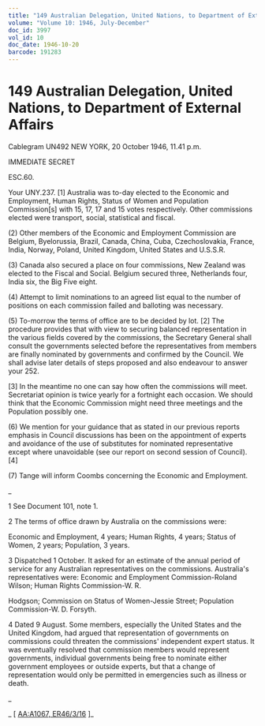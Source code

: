 ```yaml
---
title: "149 Australian Delegation, United Nations, to Department of External Affairs"
volume: "Volume 10: 1946, July-December"
doc_id: 3997
vol_id: 10
doc_date: 1946-10-20
barcode: 191283
---
```


# 149 Australian Delegation, United Nations, to Department of External Affairs

Cablegram UN492 NEW YORK, 20 October 1946, 11.41 p.m.

IMMEDIATE SECRET

ESC.60.

Your UNY.237. [1] Australia was to-day elected to the Economic and Employment, Human Rights, Status of Women and Population Commission[s] with 15, 17, 17 and 15 votes respectively. Other commissions elected were transport, social, statistical and fiscal.

(2) Other members of the Economic and Employment Commission are Belgium, Byelorussia, Brazil, Canada, China, Cuba, Czechoslovakia, France, India, Norway, Poland, United Kingdom, United States and U.S.S.R.

(3) Canada also secured a place on four commissions, New Zealand was elected to the Fiscal and Social. Belgium secured three, Netherlands four, India six, the Big Five eight.

(4) Attempt to limit nominations to an agreed list equal to the number of positions on each commission failed and balloting was necessary.

(5) To-morrow the terms of office are to be decided by lot. [2] The procedure provides that with view to securing balanced representation in the various fields covered by the commissions, the Secretary General shall consult the governments selected before the representatives from members are finally nominated by governments and confirmed by the Council. We shall advise later details of steps proposed and also endeavour to answer your 252.

[3] In the meantime no one can say how often the commissions will meet. Secretariat opinion is twice yearly for a fortnight each occasion. We should think that the Economic Commission might need three meetings and the Population possibly one.

(6) We mention for your guidance that as stated in our previous reports emphasis in Council discussions has been on the appointment of experts and avoidance of the use of substitutes for nominated representative except where unavoidable (see our report on second session of Council). [4]

(7) Tange will inform Coombs concerning the Economic and Employment.

_

1 See Document 101, note 1.

2 The terms of office drawn by Australia on the commissions were:

Economic and Employment, 4 years; Human Rights, 4 years; Status of Women, 2 years; Population, 3 years.

3 Dispatched 1 October. It asked for an estimate of the annual period of service for any Australian representatives on the commissions. Australia's representatives were: Economic and Employment Commission-Roland Wilson; Human Rights Commission-W. R.

Hodgson; Commission on Status of Women-Jessie Street; Population Commission-W. D. Forsyth.

4 Dated 9 August. Some members, especially the United States and the United Kingdom, had argued that representation of governments on commissions could threaten the commissions' independent expert status. It was eventually resolved that commission members would represent governments, individual governments being free to nominate either government employees or outside experts, but that a change of representation would only be permitted in emergencies such as illness or death.

_

_ [ [AA:A1067, ER46/3/16](http://www.naa.gov.au/cgi-bin/Search?O=I&Number=191283) ]_
